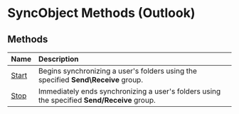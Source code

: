 
# SyncObject Methods (Outlook)

## Methods



|**Name**|**Description**|
|:-----|:-----|
|[Start](3e826228-b8a4-42df-1757-3248acd26a2b.md)|Begins synchronizing a user's folders using the specified  **Send\Receive** group.|
|[Stop](ce74230f-6da7-953e-5a70-157900f4e84d.md)|Immediately ends synchronizing a user's folders using the specified  **Send/Receive** group.|
